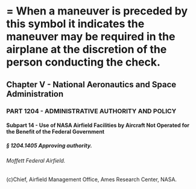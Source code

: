 
# = When a maneuver is preceded by this symbol it indicates the maneuver may be required in the airplane at the discretion of the person conducting the check.
## Chapter V - National Aeronautics and Space Administration
### PART 1204 - ADMINISTRATIVE AUTHORITY AND POLICY
#### Subpart 14 - Use of NASA Airfield Facilities by Aircraft Not Operated for the Benefit of the Federal Government
##### § 1204.1405 Approving authority.
###### Moffett Federal Airfield.

(c)Chief, Airfield Management Office, Ames Research Center, NASA.
